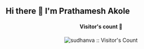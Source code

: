 ## Hi there 👋 I'm Prathamesh Akole

<!--
**prathameshakole/prathameshakole** is a ✨ _special_ ✨ repository because its `README.md` (this file) appears on your GitHub profile.

Here are some ideas to get you started:

- 🔭 I’m currently working on ...
- 🌱 I’m currently learning ...
- 👯 I’m looking to collaborate on ...
- 🤔 I’m looking for help with ...
- 💬 Ask me about ...
- 📫 How to reach me: ...
- 😄 Pronouns: ...
- ⚡ Fun fact: ...
-->
<h4 align="center">Visitor's count 👀</h4>
<p align="center"><img src="https://profile-counter.glitch.me/{prathameshakole}/count.svg" alt="sudhanva :: Visitor's Count" /></p>
<br/>

